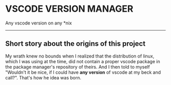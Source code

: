 # VSCODE VERSION MANAGER

Any vscode version on any *nix

---


## Short story about the origins of this project


My wrath knew no bounds when I realized that the distribution of linux, which I was using at the time, did not contain a proper vscode package in the package manager's repository of theirs. And I then told to myself "Wouldn't it be nice, if I could have **any version** of vscode at my beck and call?". That's how he idea was born.